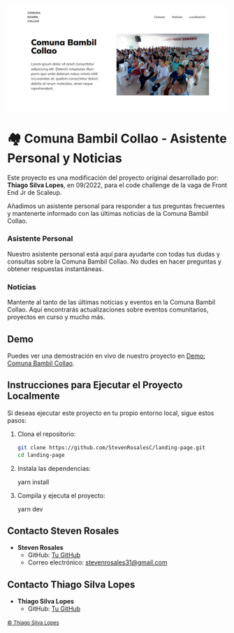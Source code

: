 <!---->
<div align="center">
<img src="./docs/app-comuna.png" align="center">
</div>

# 🏘️ Comuna Bambil Collao - Asistente Personal y Noticias

<p>Este proyecto es una modificación del proyecto original desarrollado por: <strong>Thiago Silva Lopes</strong>, en 09/2022, para el code challenge de la vaga de Front End Jr de Scaleup.</p>

<p>Añadimos un asistente personal para responder a tus preguntas frecuentes y mantenerte informado con las últimas noticias de la Comuna Bambil Collao.</p>

### Asistente Personal

Nuestro asistente personal está aquí para ayudarte con todas tus dudas y consultas sobre la Comuna Bambil Collao. No dudes en hacer preguntas y obtener respuestas instantáneas.

### Noticias

Mantente al tanto de las últimas noticias y eventos en la Comuna Bambil Collao. Aquí encontrarás actualizaciones sobre eventos comunitarios, proyectos en curso y mucho más.

## Demo

Puedes ver una demostración en vivo de nuestro proyecto en [Demo: Comuna Bambil Collao](https://tu-enlace-demo-aqui.com).

## Instrucciones para Ejecutar el Proyecto Localmente

Si deseas ejecutar este proyecto en tu propio entorno local, sigue estos pasos:

1. Clona el repositorio:

   ```bash
   git clone https://github.com/StevenRosalesC/landing-page.git
   cd landing-page

2. Instala las dependencias:


   yarn install

3. Compila y ejecuta el proyecto:


   yarn dev

## Contacto Steven Rosales

- **Steven Rosales**
  - GitHub: [Tu GitHub](https://github.com/StevenRosalesC)
  - Correo electrónico: stevenrosales31@gmail.com
## Contacto Thiago Silva Lopes

- **Thiago Silva Lopes**
  - GitHub: [Tu GitHub](https://github.com/TuUsuarioGitHub)

<small>
<a href="https://github.com/Thiagoow" target="_blank">
  © Thiago Silva Lopes
</a>
</small>
